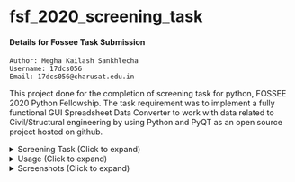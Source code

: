 # fsf_2020_screening_task

#### Details for Fossee Task Submission
    Author: Megha Kailash Sankhlecha
    Username: 17dcs056
    Email: 17dcs056@charusat.edu.in

This project done for the completion of screening task for python, FOSSEE 2020 Python Fellowship. 
The task requirement was to implement a fully functional GUI Spreadsheet Data Converter to work with data related to Civil/Structural engineering by using Python and PyQT as an open source project hosted on github.

<details>
<summary>Screening Task (Click to expand)</summary>

#### Technologies/Libraries to use:
   1. Python
   2. OOP
   3. GUI (PyQt5)
   4. Git
  
#### Instructions:

     1. Develop a desktop application that will take inputs for four different categories (modules).

     2. GUI shall have a spreadsheet, Load Inputs, Validate and Submit buttons, message box to display warning messages if the user gives a bad value.
   
     3. A spreadsheet of different modules should be opened in different tabs of the same window.

     4. Based on the selected module corresponding header row shall be displayed in spreadsheet GUI. Details of header rows, with sample input values for each module, are given in resources.
            1. For example You can develop UI with four tabs, one for each module, which has respective header rows. (Checkout QTableWidget, QStakedWidget, QTabWidget of PyQt5 for GUI design)

     5. “Load Inputs” button shall prompt for selecting CSV/xlxs file, which will populate the spreadsheet. Also, Users can fill data manually in each row.

     6. The clicking of the “Validate” button should validate the data and a suitable error message for bad values should be displayed in the message box.
            1. Required validators are:
            2. All cells other than headers should only take numerical inputs.
            3. Headers should not be editable.
            4. ID column shall be unique, i.e., ID number should not be repeated

     7. Once the user submits the data by clicking on the “Submit” button, it should create a new text file for each row. This text file shall be a dictionary with header value as key and cell value as value.
            1. Text files can be saved in the working folder or you can take folder location from the user.

     8. Text files shall be saved as Modulename_ID. For example, if the user submits fin plate inputs, the first row will be saved as FinPlate_1 automatically, i.e., the user does not have to specify the file name for each row.

     9. An easy to use, user-friendly and clean looking GUI application would help the user to quickly adapt to the application.

     10. Create an installer (Windows or Ubuntu) for your application.
</details>


<details>
<summary>Usage (Click to expand)</summary>

##### Install using Windows Installer (click on download after opening the link) - [Download Link](dist/Spreadsheet_Data_Converter_Fossee_1.0_Setup.exe)

After downloading the setup, double click to start the installation, click on next as and when prompted and wait for completion of installation. 
After installation, you can search for the app (Spreadsheet Data Converter Fossee) in Start Menu and click on it to run. 

OR

1. Download the project from github or clone the repo to your machine using:

     ```
     git clone https://github.com/meghasankhlecha/fsf_2020_screening_task.git
  	```
2. Install the project requirements using pip:

	If on linux, type:
  ```pip3 install -r requirements.txt```
  <br>
  	If on windows type
    ```pip install -r requirements.txt```

4. To run the app, navigate to dataconverter folder in the terminal using ```cd dataconverter```
	<br>
    Now execute the app by:
    <br>
    ```python3 dataconverter``` if on Linux
    <br>
    ```python dataconverter``` if on Windows
 
</details>

<details>
<summary>Screenshots (Click to expand)</summary>

![Screenshot_1](https://i.postimg.cc/s2NHY2Sc/1.png "Home Screen")
![Screenshot_2](https://i.postimg.cc/ZnkfQDwv/2.png "Loading Inputs")
![Screenshot_3](https://i.postimg.cc/sD4nnm71/3.png "Select file for loading")
![Screenshot_4](https://i.postimg.cc/G3YgDdpF/4.png "Spreadsheet")
![Screenshot_5](https://i.postimg.cc/8chygBYK/5.png "Add/Edit Data")
![Screenshot_6](https://i.postimg.cc/3JTSCVyP/6.png "Rename Tabs")
![Screenshot_7](https://i.postimg.cc/0ytVvNts/7.png "Close tab prompt")
![Screenshot_8](https://i.postimg.cc/0y5VhS0n/8.png "Validation error - Duplicate ID")
![Screenshot_9](https://i.postimg.cc/BvXMnGy1/9.png "Validation error - Non numerical input")
![Screenshot_10](https://i.postimg.cc/rp3gdPXZ/10.png "Validation error - Empty input")
![Screenshot_11](https://i.postimg.cc/Qt7mcJj8/11.png "Save Data")
![Screenshot_12](https://i.postimg.cc/rsLJjRpS/12.png "Select folder for saving data")
![Screenshot_13](https://i.postimg.cc/PJzMRfL0/13.png "Quit prompt")
![Screenshot_14](https://i.postimg.cc/hGj3QmJv/14.png "Setup installer 1")
![Screenshot_15](https://i.postimg.cc/3R0SnHFH/15.png "Setup installer 2")

</details>











